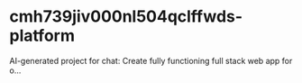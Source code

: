 # cmh739jiv000nl504qclffwds-platform
AI-generated project for chat: Create fully functioning full stack web app for  o...
